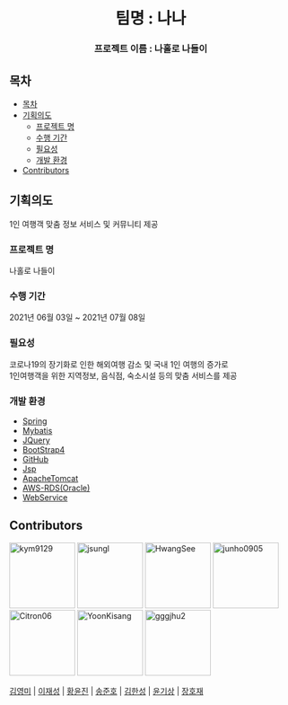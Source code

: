 <h1 align="center">팀명 : 나나 </h1>

<h3 align="center">
프로젝트 이름 : 나홀로 나들이
</h3>


## 목차

- [목차](#목차)
- [기획의도](#기획의도)
  - [프로젝트 명](#프로젝트-명)
  - [수행 기간](#수행-기간)
  - [필요성](#필요성)
  - [개발 환경](#개발-환경)
- [Contributors](#contributors)

## 기획의도
1인 여행객 맞춤 정보 서비스 및 커뮤니티 제공
### 프로젝트 명
나홀로 나들이
### 수행 기간
2021년 06월 03일 ~ 2021년 07월 08일
### 필요성
코로나19의 장기화로 인한 해외여행 감소 및 국내 1인 여행의 증가로 <br>
1인여행객을 위한 지역정보, 음식점, 숙소시설 등의 맞춤 서비스를 제공<br>

### 개발 환경
* [Spring](https://spring.io)
* [Mybatis](https://mybatis.org/mybatis-3/ko/index.html)
* [JQuery](https://jquery.com)
* [BootStrap4](https://getbootstrap.com/)
* [GitHub](https://github.com)
* [Jsp](https://javaee.github.io/javaee-spec/javadocs/)
* [ApacheTomcat](http://tomcat.apache.org/)
* [AWS-RDS(Oracle)](https://aws.amazon.com/ko/)
* [WebService](http://www.nanatravel.r-e.kr/)

## Contributors

[<img alt="kym9129" src="https://avatars.githubusercontent.com/u/72649415?v=4" width="117">](https://github.com/kym9129)
[<img alt="jsungl" src="https://avatars.githubusercontent.com/u/79460509?v=4" width="117">](https://github.com/jsungl) 
[<img alt="HwangSee" src="https://avatars.githubusercontent.com/u/76581207?v=4" width="117">](https://github.com/Hwangsee) 
[<img alt="junho0905" src="https://avatars.githubusercontent.com/u/44140112?v=4" width="117">](https://github.com/junho0905) 
[<img alt="Citron06" src="https://avatars.githubusercontent.com/u/80625471?v=4" width="117">](https://github.com/Citron06) 
[<img alt="YoonKisang" src="https://avatars.githubusercontent.com/u/80908532?v=4" width="117">](https://github.com/YoonKisang) 
[<img alt="gggjhu2" src="https://avatars.githubusercontent.com/u/65209539?v=4" width="117">](https://github.com/gggjhu2) 

[김영미](https://github.com/kym9129) | [이재성](https://github.com/jsungl) | [황윤진](https://github.com/Hwangsee) | [송준호](https://github.com/junho0905) | [김한성](https://github.com/Citron06) | [윤기상](https://github.com/YoonKisang) | [장호재](https://github.com/gggjhu2)
